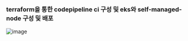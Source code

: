 ### terraform을 통한 codepipeline ci 구성 및 eks와 self-managed-node 구성 및 배포

![image](https://github.com/user-attachments/assets/83bcab22-3022-4b04-a260-fead906c70e9)
